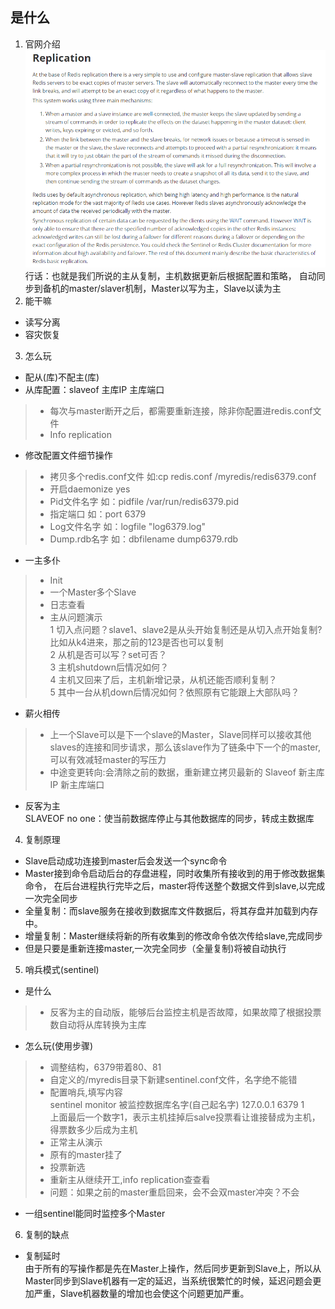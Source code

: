 
## 是什么
1. 官网介绍
![](/img/redis-replication/redis-replication-intro.png)
行话：也就是我们所说的主从复制，主机数据更新后根据配置和策略，
自动同步到备机的master/slaver机制，Master以写为主，Slave以读为主
2. 能干嘛
- 读写分离
- 容灾恢复
3. 怎么玩
- 配从(库)不配主(库)
- 从库配置：slaveof 主库IP 主库端口
> - 每次与master断开之后，都需要重新连接，除非你配置进redis.conf文件
> - Info replication
- 修改配置文件细节操作<br>
> - 拷贝多个redis.conf文件 如:cp redis.conf /myredis/redis6379.conf
> - 开启daemonize yes
> - Pid文件名字 如：pidfile /var/run/redis6379.pid
> - 指定端口  如：port 6379 
> - Log文件名字  如：logfile "log6379.log"
> - Dump.rdb名字 如：dbfilename dump6379.rdb
- 一主多仆
> - Init<br>
> - 一个Master多个Slave<br>
> - 日志查看<br>
> - 主从问题演示<br>
1 切入点问题？slave1、slave2是从头开始复制还是从切入点开始复制?比如从k4进来，那之前的123是否也可以复制<br>
2 从机是否可以写？set可否？<br>
3 主机shutdown后情况如何？<br>
4 主机又回来了后，主机新增记录，从机还能否顺利复制？<br>
5 其中一台从机down后情况如何？依照原有它能跟上大部队吗？
- 薪火相传
> - 上一个Slave可以是下一个slave的Master，Slave同样可以接收其他
slaves的连接和同步请求，那么该slave作为了链条中下一个的master,
可以有效减轻master的写压力
> - 中途变更转向:会清除之前的数据，重新建立拷贝最新的
Slaveof 新主库IP 新主库端口
- 反客为主<br>
SLAVEOF no one：使当前数据库停止与其他数据库的同步，转成主数据库
4. 复制原理
- Slave启动成功连接到master后会发送一个sync命令
- Master接到命令启动后台的存盘进程，同时收集所有接收到的用于修改数据集命令，
在后台进程执行完毕之后，master将传送整个数据文件到slave,以完成一次完全同步
- 全量复制：而slave服务在接收到数据库文件数据后，将其存盘并加载到内存中。
- 增量复制：Master继续将新的所有收集到的修改命令依次传给slave,完成同步
- 但是只要是重新连接master,一次完全同步（全量复制)将被自动执行
5. 哨兵模式(sentinel)
- 是什么
> - 反客为主的自动版，能够后台监控主机是否故障，如果故障了根据投票数自动将从库转换为主库
- 怎么玩(使用步骤)
> - 调整结构，6379带着80、81
> - 自定义的/myredis目录下新建sentinel.conf文件，名字绝不能错
> - 配置哨兵,填写内容<br>
sentinel monitor 被监控数据库名字(自己起名字) 127.0.0.1 6379 1<br>
 上面最后一个数字1，表示主机挂掉后salve投票看让谁接替成为主机，得票数多少后成为主机
> - 正常主从演示
> - 原有的master挂了
> - 投票新选
> - 重新主从继续开工,info replication查查看
> - 问题：如果之前的master重启回来，会不会双master冲突？不会
- 一组sentinel能同时监控多个Master
6. 复制的缺点
- 复制延时<br>
由于所有的写操作都是先在Master上操作，然后同步更新到Slave上，所以从Master同步到Slave机器有一定的延迟，当系统很繁忙的时候，延迟问题会更加严重，Slave机器数量的增加也会使这个问题更加严重。
